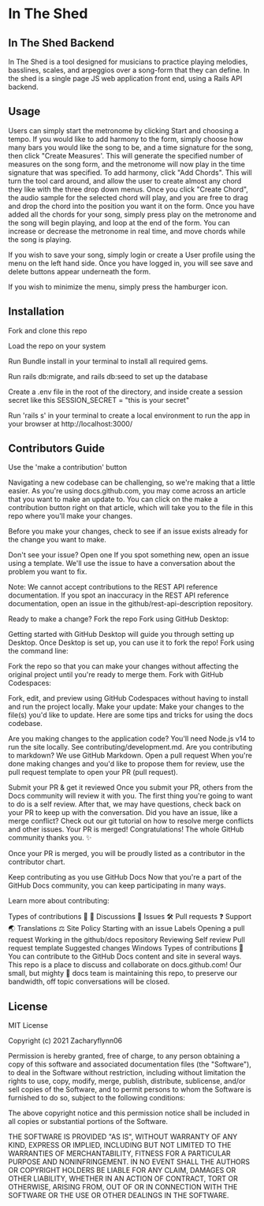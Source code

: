 # In The Shed

## In The Shed Backend

In The Shed is a tool designed for musicians to practice playing melodies, basslines, scales, and arpeggios over a song-form that they can define. In the shed is a single page JS web application front end, using a Rails API backend.

## Usage

Users can simply start the metronome by clicking Start and choosing a tempo.  If you would like to add harmony to the form, simply choose how many bars you would like the song to be, and a time signature for the song, then click "Create Measures'.  This will generate the specified number of measures on the song form, and the metronome will now play in the time signature that was specified.  To add harmony, click "Add Chords".  This will turn the tool card around, and allow the user to create almost any chord they like with the three drop down menus.  Once you click "Create Chord", the audio sample for the selected chord will play, and you are free to drag and drop the chord into the position you want it on the form.  Once you have added all the chords for your song, simply press play on the metronome and the song will begin playing, and loop at the end of the form.  You can increase or decrease the metronome in real time, and move chords while the song is playing.

If you wish to save your song, simply login or create a User profile using the menu on the left hand side. Once you have logged in, you will see save and delete buttons appear underneath the form.

If you wish to minimize the menu, simply press the hamburger icon.

## Installation

Fork and clone this repo

Load the repo on your system

Run Bundle install in your terminal to install all required gems.

Run rails db:migrate, and rails db:seed to set up the database

Create a .env file in the root of the directory, and inside create a session secret like this SESSION_SECRET = "this is your secret"

Run 'rails s' in your terminal to create a local environment to run the app in your browser at http://localhost:3000/

## Contributors Guide

Use the 'make a contribution' button


Navigating a new codebase can be challenging, so we're making that a little easier. As you're using docs.github.com, you may come across an article that you want to make an update to. You can click on the make a contribution button right on that article, which will take you to the file in this repo where you'll make your changes.

Before you make your changes, check to see if an issue exists already for the change you want to make.

Don't see your issue? Open one
If you spot something new, open an issue using a template. We'll use the issue to have a conversation about the problem you want to fix.

Note: We cannot accept contributions to the REST API reference documentation. If you spot an inaccuracy in the REST API reference documentation, open an issue in the github/rest-api-description repository.

Ready to make a change? Fork the repo
Fork using GitHub Desktop:

Getting started with GitHub Desktop will guide you through setting up Desktop.
Once Desktop is set up, you can use it to fork the repo!
Fork using the command line:

Fork the repo so that you can make your changes without affecting the original project until you're ready to merge them.
Fork with GitHub Codespaces:

Fork, edit, and preview using GitHub Codespaces without having to install and run the project locally.
Make your update:
Make your changes to the file(s) you'd like to update. Here are some tips and tricks for using the docs codebase.

Are you making changes to the application code? You'll need Node.js v14 to run the site locally. See contributing/development.md.
Are you contributing to markdown? We use GitHub Markdown.
Open a pull request
When you're done making changes and you'd like to propose them for review, use the pull request template to open your PR (pull request).

Submit your PR & get it reviewed
Once you submit your PR, others from the Docs community will review it with you. The first thing you're going to want to do is a self review.
After that, we may have questions, check back on your PR to keep up with the conversation.
Did you have an issue, like a merge conflict? Check out our git tutorial on how to resolve merge conflicts and other issues.
Your PR is merged!
Congratulations! The whole GitHub community thanks you. ✨

Once your PR is merged, you will be proudly listed as a contributor in the contributor chart.

Keep contributing as you use GitHub Docs
Now that you're a part of the GitHub Docs community, you can keep participating in many ways.

Learn more about contributing:

Types of contributions 📝
📣 Discussions
🐞 Issues
🛠️ Pull requests
❓ Support
🌏 Translations
⚖️ Site Policy
Starting with an issue
Labels
Opening a pull request
Working in the github/docs repository
Reviewing
Self review
Pull request template
Suggested changes
Windows
Types of contributions 📝
You can contribute to the GitHub Docs content and site in several ways. This repo is a place to discuss and collaborate on docs.github.com! Our small, but mighty 💪 docs team is maintaining this repo, to preserve our bandwidth, off topic conversations will be closed.
## License

MIT License

Copyright (c) 2021 Zacharyflynn06

Permission is hereby granted, free of charge, to any person obtaining a copy
of this software and associated documentation files (the "Software"), to deal
in the Software without restriction, including without limitation the rights
to use, copy, modify, merge, publish, distribute, sublicense, and/or sell
copies of the Software, and to permit persons to whom the Software is
furnished to do so, subject to the following conditions:

The above copyright notice and this permission notice shall be included in all
copies or substantial portions of the Software.

THE SOFTWARE IS PROVIDED "AS IS", WITHOUT WARRANTY OF ANY KIND, EXPRESS OR
IMPLIED, INCLUDING BUT NOT LIMITED TO THE WARRANTIES OF MERCHANTABILITY,
FITNESS FOR A PARTICULAR PURPOSE AND NONINFRINGEMENT. IN NO EVENT SHALL THE
AUTHORS OR COPYRIGHT HOLDERS BE LIABLE FOR ANY CLAIM, DAMAGES OR OTHER
LIABILITY, WHETHER IN AN ACTION OF CONTRACT, TORT OR OTHERWISE, ARISING FROM,
OUT OF OR IN CONNECTION WITH THE SOFTWARE OR THE USE OR OTHER DEALINGS IN THE
SOFTWARE.







